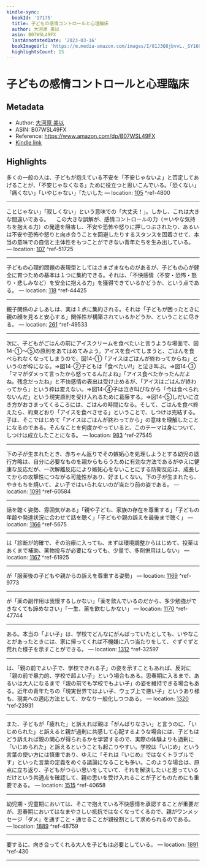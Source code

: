 ```yaml
---
kindle-sync:
  bookId: '17175'
  title: 子どもの感情コントロールと心理臨床
  author: 大河原 美以
  asin: B07WSL49FX
  lastAnnotatedDate: '2023-03-16'
  bookImageUrl: 'https://m.media-amazon.com/images/I/81J3Q8jbvvL._SY160.jpg'
  highlightsCount: 15
---
```

# 子どもの感情コントロールと心理臨床
## Metadata
* Author: [大河原 美以](https://www.amazon.comundefined)
* ASIN: B07WSL49FX
* Reference: https://www.amazon.com/dp/B07WSL49FX
* [Kindle link](kindle://book?action=open&asin=B07WSL49FX)

## Highlights
多くの一般の人は、子どもが抱えている不安を「不安じゃないよ」と否定してあげることが、「不安じゃなくなる」ために役立つと思いこんでいる。「恐くない」「痛くない」「いやじゃない」「たいした — location: [105](kindle://book?action=open&asin=B07WSL49FX&location=105) ^ref-4800

---
ことじゃない」「寂しくない」という意味での「大丈夫！」。しかし、これは大きな間違いである。 　この大きな誤解が、感情コントロールの力（＝いやな気持ちを抱える力）の発達を阻害し、不安や恐怖や怒りに押しつぶされたり、あるいは不安や恐怖や怒りと向き合うことを回避したりするスタンスを固着させて、本当の意味での自信と主体性をもつことができない青年たちを生み出している。 — location: [107](kindle://book?action=open&asin=B07WSL49FX&location=107) ^ref-51725

---
子どもの心理的問題の表現型としてはさまざまなものがあるが、子どもの心が健全に育つための基本は１つに集約できる。それは、「不快感情（不安・恐怖・怒り・悲しみなど）を安全に抱える力」を獲得できているかどうか、という点である。 — location: [118](kindle://book?action=open&asin=B07WSL49FX&location=118) ^ref-44425

---
親子関係のよしあしは、実は１点に集約される。それは「子どもが困ったときに親の顔を見ると安心する」関係性が構築されているかどうか、ということに尽きる。 — location: [261](kindle://book?action=open&asin=B07WSL49FX&location=261) ^ref-49533

---
次に、子どもがごはんの前にアイスクリームを食べたいと言うような場面で、図14-①～⑤の原則をあてはめてみよう。アイスを食べてしまうと、ごはんを食べられなくなってしまうので、図14-①「アイスはごはんが終わってからね」というのが枠になる。⇒図14-②子どもは「食べたい!!」と泣き叫ぶ。⇒図14-③「ママがダメって言ったから怒ってるんだよね」「アイス食べたかったんだよね。残念だったね」と不快感情の表出は受け止めるが、「アイスはごはんが終わってから」という枠は変えない。⇒図14-④子は泣き叫びながら「今は食べられないんだ」という現実原則を受け入れるために葛藤する。⇒図14-⑤しだいに泣き方がおさまってくるころには、ごはんの時間になる。そして、ごはんを食べ終えたら、約束どおり「アイスを食べさせる」ということで、しつけは完結する。子は、そこではじめて「アイスはごはんが終わってから」の意味を理解したことになるのである。そんなことを何度かやっていると、このテーマは身について、しつけは成立したことになる。 — location: [983](kindle://book?action=open&asin=B07WSL49FX&location=983) ^ref-27545

---
下の子が生まれたとき、赤ちゃん返りでその嫉妬心を処理しようとする幼児の退行方略は、自分に必要なものを親からもらうために有効な方法であるがゆえに健康な反応だが、一次解離反応により嫉妬心をないことにする防衛反応は、成長してからの攻撃性につながる可能性があり、好ましくない。下の子が生まれたら、やきもちを焼いて、よい子ではいられないのが当たり前の姿である。 — location: [1091](kindle://book?action=open&asin=B07WSL49FX&location=1091) ^ref-60584

---
話を聴く姿勢、雰囲気がある」「親や子ども、家族の存在を尊重する」「子どもの年齢や発達状況に合わせて話を聴く」「子どもや親の訴えを最後まで聴く」 — location: [1166](kindle://book?action=open&asin=B07WSL49FX&location=1166) ^ref-5675

---
は「診断が的確で、その治療に入っても、まずは環境調整からはじめて、投薬はあくまで補助、薬物投与が必要になっても、少量で、多剤併用はしない」 — location: [1167](kindle://book?action=open&asin=B07WSL49FX&location=1167) ^ref-61925

---
が「服薬後の子どもや親からの訴えを尊重する姿勢」 — location: [1169](kindle://book?action=open&asin=B07WSL49FX&location=1169) ^ref-9773

---
が「薬の副作用は我慢するしかない」「薬を飲んでいるのだから、多少勉強ができなくても諦めなさい」「一生、薬を飲むしかない」 — location: [1170](kindle://book?action=open&asin=B07WSL49FX&location=1170) ^ref-47744

---
ある。本当の「よい子」は、学校でどんなにがんばっていたとしても、いやなことがあったときには、家に帰ってくれば不機嫌に八つ当たりをして、ぐずぐずと荒れた様子を示すことができる。 — location: [1312](kindle://book?action=open&asin=B07WSL49FX&location=1312) ^ref-32597

---
は、「親の前でよい子で、学校できれる子」の姿を示すこともあれば、反対に「親の前で暴力的、学校で超よい子」という場合もある。思春期に入るまで、あるいは大人になるまで「親の前でも学校でもよい子」の姿を維持できる場合もある。近年の青年たちの「現実世界ではよい子、ウェブ上で悪い子」というあり様も、現実への適応方法として、かなり一般化しつつある。 — location: [1320](kindle://book?action=open&asin=B07WSL49FX&location=1320) ^ref-23931

---
また、子どもが「疲れた」と訴えれば親は「がんばりなさい」と言うのに、「いじめられた」と訴えると親が過剰に共感して心配するような場合には、子どもはどう訴えれば親の関心が得られるかを学習するので、実際の体験よりも過剰に「いじめられた」と訴えるということも起こりやすい。学校は「いじめ」という言葉の使い方には慎重であり、ゆえに「それは『いじめ』ではなくトラブルです」といった言葉の定義をめぐる議論になることも多い。このような場合は、原点に立ち返り、子どもがつらい思いをしていて、それを解決したいと思っているだけという共通点を確認して、親の思いを受け入れることが子どものためにも重要である。 — location: [1515](kindle://book?action=open&asin=B07WSL49FX&location=1515) ^ref-40658

---
幼児期・児童期においては、そこで抱えている不快感情を承認することが重要だが、思春期においてはなまやさしい抵抗ではなくなってくるので、親がワンメッセージ「ダメ」を通すこと・通せることが親役割として求められるのである。 — location: [1889](kindle://book?action=open&asin=B07WSL49FX&location=1889) ^ref-48759

---
要するに、向き合ってくれる大人を子どもは必要としている。 — location: [1891](kindle://book?action=open&asin=B07WSL49FX&location=1891) ^ref-430

---
